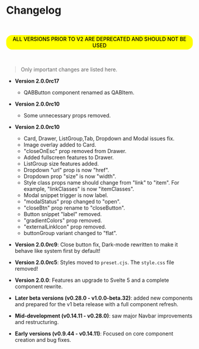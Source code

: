 # Changelog

<br>

<mark style="display:block;padding:2px 8px 3px;text-align:center;border-radius:16px;font-weight:500">ALL VERSIONS PRIOR TO V2 ARE DEPRECATED AND SHOULD NOT BE USED</mark>

<br>

> Only important changes are listed here.

- **Version 2.0.0rc17**
  - QABButton component renamed as QABItem.

- **Version 2.0.0rc10**
  - Some unnecessary props removed.

- **Version 2.0.0rc10**
  - Card, Drawer, ListGroup,Tab, Dropdown and Modal issues fix.
  - Image overlay added to Card.
  - "closeOnEsc" prop removed from Drawer.
  - Added fullscreen features to Drawer.
  - ListGroup size features added.
  - Dropdown "url" prop is now "href".
  - Dropdown prop "size" is now "width".
  - Style class props name should change from "link" to "item". For example, "linkClasses" is now "itemClasses".
  - Modal snippet trigger is now label.
  - "modalStatus" prop changed to "open".
  - "closeBtn" prop rename to "closeButton".
  - Button snippet "label" removed.
  - "gradientColors" prop removed.
  - "externalLinkIcon" prop removed.
  - buttonGroup variant changed to "flat".

- **Version 2.0.0rc9**: Close button fix, Dark-mode rewritten to make it behave like system first by default!

- **Version 2.0.0rc5**: Styles moved to `preset.cjs`. The `style.css` file removed!

- **Version 2.0.0**: Features an upgrade to Svelte 5 and a complete component rewrite.

- **Later beta versions (v0.28.0 - v1.0.0-beta.32)**: added new components and prepared for the v1 beta release with a full component refresh.

- **Mid-development (v0.14.11 - v0.28.0)**: saw major Navbar improvements and restructuring.

- **Early versions (v0.9.44 - v0.14.11)**: Focused on core component creation and bug fixes.
